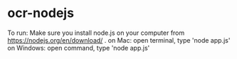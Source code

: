 # ocr-nodejs

To run:
Make sure you install node.js on your computer from https://nodejs.org/en/download/ .
on Mac: open terminal, type 'node app.js'
on Windows: open command, type 'node app.js'
